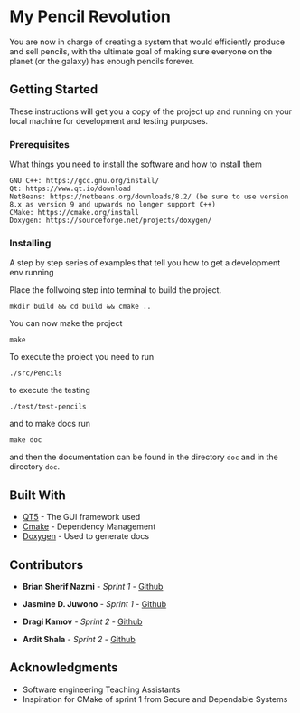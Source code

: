 # My Pencil Revolution

 You are now in charge of creating a system that would efficiently produce and sell pencils, with the ultimate goal of making sure everyone on the planet (or the galaxy) has enough pencils forever.

## Getting Started

These instructions will get you a copy of the project up and running on your local machine for development and testing purposes.

### Prerequisites

What things you need to install the software and how to install them

```
GNU C++: https://gcc.gnu.org/install/
Qt: https://www.qt.io/download
NetBeans: https://netbeans.org/downloads/8.2/ (be sure to use version 8.x as version 9 and upwards no longer support C++)
CMake: https://cmake.org/install
Doxygen: https://sourceforge.net/projects/doxygen/
```

### Installing

A step by step series of examples that tell you how to get a development env running

Place the follwoing step into terminal to build the project.

```
mkdir build && cd build && cmake ..
```

You can now make the project

```
make
```

To execute the project you need to run
```
./src/Pencils
```

to execute the testing

```
./test/test-pencils
```

and to make docs run

```
make doc
```

and then the documentation can be found in the directory `doc` and in the directory `doc`.
## Built With

* [QT5](qt.io) - The GUI framework used
* [Cmake](https://cmake.org) - Dependency Management
* [Doxygen](http://www.doxygen.nl) - Used to generate docs


## Contributors

* **Brian Sherif Nazmi** - *Sprint 1* - [Github](https://github.com/BrianSherif)

* **Jasmine D. Juwono** - *Sprint 1* - [Github](https://github.com/jasminedayinta* )  

* **Dragi Kamov** - *Sprint 2* - [Github](https://github.com/dragikamov)

* **Ardit Shala** - *Sprint 2* - [Github](https://github.com/arditshala)


## Acknowledgments

* Software engineering Teaching Assistants
* Inspiration for CMake of sprint 1 from Secure and Dependable Systems 

